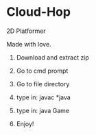 # Cloud-Hop
2D Platformer 


Made with love. 



1. Download and extract zip

2. Go to cmd prompt

3. Go to file directory

4. type in: javac *java

5. type in: java Game

6. Enjoy!

